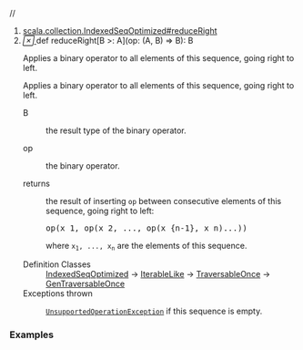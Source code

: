//
<ol>
<li><a href="https://www.scala-lang.org/api/2.12.3/scala/collection/mutable/ArrayBuffer.html#reduceRight[B>:A](op:(A,B)=>B):B">scala.collection.IndexedSeqOptimized#reduceRight</a></li>
<li name="scala.collection.IndexedSeqOptimized#reduceRight" visbl="pub" class="indented0 " data-isabs="false" fullcomment="yes" group="Ungrouped"> <a id="reduceRight[B>:A](op:(A,B)=>B):B"></a><a id="reduceRight[B>:A]((A,B)⇒B):B"></a> <span class="permalink"> <a href="../../../scala/collection/mutable/ArrayBuffer.html#reduceRight[B>:A](op:(A,B)=>B):B" title="Permalink"> <i class="material-icons"></i> </a> </span> <span class="modifier_kind"> <span class="modifier"></span> <span class="kind">def</span> </span> <span class="symbol"> <span class="name">reduceRight</span><span class="tparams">[<span name="B">B &gt;: <span class="extype" name="scala.collection.mutable.ArrayBuffer.A">A</span></span>]</span><span class="params">(<span name="op">op: (<span class="extype" name="scala.collection.mutable.ArrayBuffer.A">A</span>, <span class="extype" name="scala.collection.IndexedSeqOptimized.reduceRight.B">B</span>) ⇒ <span class="extype" name="scala.collection.IndexedSeqOptimized.reduceRight.B">B</span></span>)</span><span class="result">: <span class="extype" name="scala.collection.IndexedSeqOptimized.reduceRight.B">B</span></span> </span> <p class="shortcomment cmt">Applies a binary operator to all elements of this sequence, going right to left.</p>
 <div class="fullcomment">
  <div class="comment cmt">
   <p>Applies a binary operator to all elements of this sequence, going right to left.</p>
  </div>
  <dl class="paramcmts block">
   <dt class="tparam">
    B
   </dt>
   <dd class="cmt">
    <p>the result type of the binary operator.</p>
   </dd>
   <dt class="param">
    op
   </dt>
   <dd class="cmt">
    <p>the binary operator.</p>
   </dd>
   <dt>
    returns
   </dt>
   <dd class="cmt">
    <p>the result of inserting <code>op</code> between consecutive elements of this sequence, going right to left:</p>
    <pre>op(x_1, op(x_2, ..., op(x_{n-<span class="num">1</span>}, x_n)...))</pre>
    <p> where <code>x<sub>1</sub>, ..., x<sub>n</sub></code> are the elements of this sequence.</p>
   </dd>
  </dl>
  <dl class="attributes block"> 
   <dt>
    Definition Classes
   </dt>
   <dd>
    <a href="../IndexedSeqOptimized.html" class="extype" name="scala.collection.IndexedSeqOptimized">IndexedSeqOptimized</a> → 
    <a href="../IterableLike.html" class="extype" name="scala.collection.IterableLike">IterableLike</a> → 
    <a href="../TraversableOnce.html" class="extype" name="scala.collection.TraversableOnce">TraversableOnce</a> → 
    <a href="../GenTraversableOnce.html" class="extype" name="scala.collection.GenTraversableOnce">GenTraversableOnce</a>
   </dd>
   <dt>
    Exceptions thrown
   </dt>
   <dd>
    <span class="cmt"><p><a href="../../index.html#UnsupportedOperationException=UnsupportedOperationException" class="extmbr" name="scala.UnsupportedOperationException"><code>UnsupportedOperationException</code></a> if this sequence is empty.</p></span>
   </dd>
  </dl>
 </div> </li>
        </ol>


### Examples















